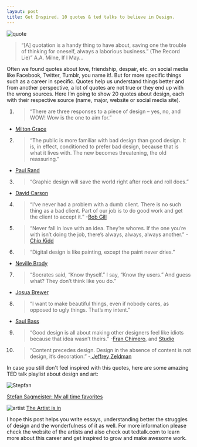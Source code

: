 ```yaml
---
layout: post
title: Get Inspired. 10 quotes & ted talks to believe in Design.
---
```


![quote](http://www.cardiffmet.ac.uk/about/conferenceservices/PublishingImages/HiRes_jpg_quote-marks.jpg)


>“[A] quotation is a handy thing to have about, saving one the trouble of thinking for oneself, always a laborious business.” (The Record Lie)”
>A.A. Milne, If I May…

Often we found quotes about love, friendship, despair, etc. on social media like Facebook, Twitter, Tumblr, you name it!. But for more specific things such as a career in specific. Quotes help us understand things better and from another perspective, a lot of quotes are not true or they end up with the wrong sources. Here I’m going to show 20 quotes about design, each with their respective source (name, major, website or social media site).

1. >“There are three responses to a piece of design – yes, no, and WOW! Wow is the one to aim for.”
- [Milton Grace](http://www.miltonglaser.com/the-work/)

2. >“The public is more familiar with bad design than good design. It is, in effect, conditioned to prefer bad design, because that is what it lives with. The new becomes threatening, the old reassuring.”
- [Paul Rand](http://www.paul-rand.com/foundation/biography/#.VQnQWUKlnBI)

3. > “Graphic design will save the world right after rock and roll does.”
- [David Carson](http://www.davidcarsondesign.com/t/work/branding/)

4. >“I’ve never had a problem with a dumb client. There is no such thing as a bad client. Part of our job is to do good work and get the client to accept it.”
-[Bob Gill](http://www.bobgilletc.com/posters.html)

5. >“Never fall in love with an idea. They’re whores. If the one you’re with isn’t doing the job, there’s always, always, always another.”
-[Chip Kidd](http://www.chipkidd.com/gallery.html)

6. >“Digital design is like painting, except the paint never dries.”
- [Neville Brody](http://brody-associates.com)

7. >“Socrates said, “Know thyself.” I say, “Know thy users.” And guess what? They don’t think like you do.”
- [Josua Brewer](https://thegreatdiscontent.com/interview/josh-brewer)

8. >“I want to make beautiful things, even if nobody cares, as opposed to ugly things. That’s my intent.”
- [Saul Bass](http://www.saulbassposterarchive.com)

9. >“Good design is all about making other designers feel like idiots because that idea wasn’t theirs.”
-[Fran Chimero](http://frankchimero.com), and [Studio](http://ofanother.com)

10. >“Content precedes design. Design in the absence of content is not design, it’s decoration.”
-[ Jeffrey Zeldman](http://www.zeldman.com)

In case you still don't feel inspired with this quotes, here are some amazing TED talk playlist about design and art: 

![Stepfan](http://img.tedcdn.com/r/assets.tedcdn.com/images/playlists/stefan_sagmeister_playlists.jpg?ll=1&quality=89&w=500)
 
[Stefan Sagmeister: My all time favorites](http://www.ted.com/playlists/41/stefan_sagmeister_my_all_time)



![artist](https://img-ssl.tedcdn.com/r/assets.tedcdn.com/images/playlists/the_artist_is_in.jpg?ll=1&quality=89&w=500)
[The Artist is in](http://www.ted.com/playlists/3/the_artist_is_in)



I hope this post helps you write essays, understanding better the struggles of design and the wonderfulness of it as well. For more information please check the website of the artists and also check out tedtalk.com to learn more about this career and get inspired to grow and make awesome work. 
